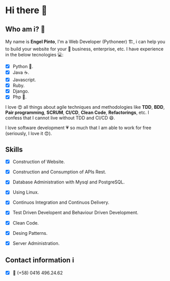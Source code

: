 # Hi there 👋

## Who am i? 🙂

My name is **Engel Pinto**, I'm a Web Developer (Pythoneer) 🏗️, i can help you to build your website for your 🏢 business, enterprise, etc.
I have experience in the below tecnologies 💻:  

- [x] Python 🐍.  
- [x] Java ☕.  
- [x] Javascript.  
- [x] Ruby.
- [x] Django.
- [x] Php 🐘. 

I love 😍 all things about agile techniques and methodologies like **TDD**, **BDD**, **Pair programming**, **SCRUM**, **CI/CD**, **Clean Code**, **Refactorings**, etc. I confess that I cannot live without TDD and CI/CD 😄.

I love software development 💗 so much that I am able to work for free (seriously, I love it 😍).

## Skills  

- [x] Construction of Website.
- [x] Construction and Consumption of APIs Rest.  
- [x] Database Administration with Mysql and PostgreSQL.  
- [x] Using Linux. 
- [x] Continuos Integration and Continuos Delivery.  
- [x] Test Driven Developent and Behaviour Driven Development. 
- [x] Clean Code.  
- [x] Desing Patterns.
- [x] Server Administration. 


## Contact information ℹ️  

- [x] 📱 (+58) 0416 496.24.62
